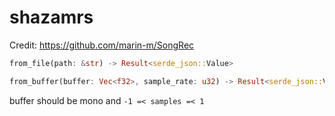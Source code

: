 # shazamrs

Credit: https://github.com/marin-m/SongRec

```rust
from_file(path: &str) -> Result<serde_json::Value>
```

```rust
from_buffer(buffer: Vec<f32>, sample_rate: u32) -> Result<serde_json::Value>`
```

buffer should be mono and `-1 =< samples =< 1`

